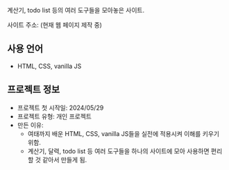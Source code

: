 계산기, todo list 등의 여러 도구들을 모아놓은 사이트.

사이트 주소: (현재 웹 페이지 제작 중)

## 사용 언어
- HTML, CSS, vanilla JS

## 프로젝트 정보
- 프로젝트 첫 시작일: 2024/05/29
- 프로젝트 유형: 개인 프로젝트
- 만든 이유: 
    * 여태까지 배운 HTML, CSS, vanilla JS들을 실전에 적용시켜 이해를 키우기 위함.
    * 계산기, 달력, todo list 등 여러 도구들을 하나의 사이트에 모아 사용하면 편리할 것 같아서 만들게 됨.